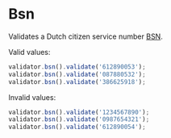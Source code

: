 # Bsn

Validates a Dutch citizen service number [BSN](https://nl.wikipedia.org/wiki/Burgerservicenummer).

Valid values:

```js
validator.bsn().validate('612890053');
validator.bsn().validate('087880532');
validator.bsn().validate('386625918');
```

Invalid values:

```js
validator.bsn().validate('1234567890');
validator.bsn().validate('0987654321');
validator.bsn().validate('612890054');
```
